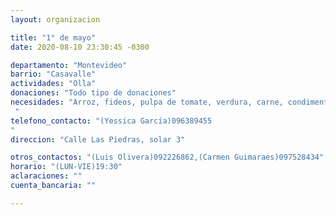 ```yaml
---
layout: organizacion

title: "1° de mayo"
date: 2020-08-10 23:30:45 -0300

departamento: "Montevideo"
barrio: "Casavalle"
actividades: "Olla"
donaciones: "Todo tipo de donaciones"
necesidades: "Arroz, fideos, pulpa de tomate, verdura, carne, condimentos (pimenton, adobo) calditos, lentejas, sal
 "
telefono_contacto: "(Yessica García)096389455
"
direccion: "Calle Las Piedras, solar 3"

otros_contactos: "(Luis Olivera)092226862,(Carmen Guimaraes)097528434"
horario: "(LUN-VIE)19:30"
aclaraciones: ""
cuenta_bancaria: ""

---
```

